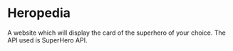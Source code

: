 # Heropedia
A website which will display the card of the superhero of your choice.
The API used is SuperHero API.

